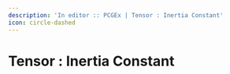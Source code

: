 ```yaml
---
description: 'In editor :: PCGEx | Tensor : Inertia Constant'
icon: circle-dashed
---
```


# Tensor : Inertia Constant

